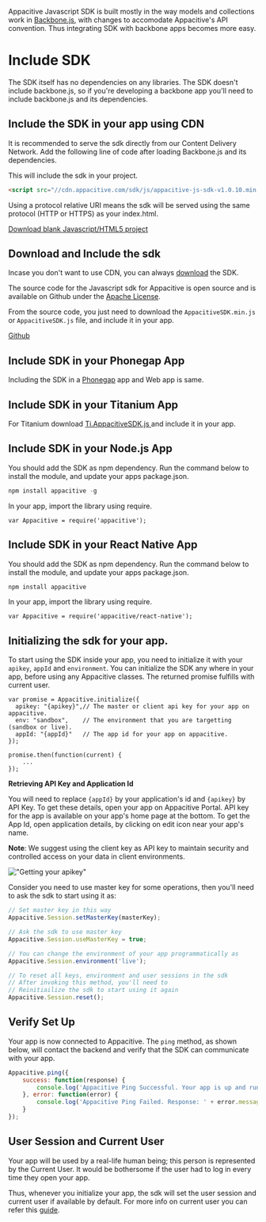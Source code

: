 ﻿Appacitive Javascript SDK is built mostly in the way models and collections work in <a href="http://backbonejs.org/" target="_blank">Backbone.js</a>, with changes to accomodate Appacitive's API  convention. Thus integrating SDK with backbone apps becomes more easy.

# Include SDK

The SDK itself has no dependencies on any libraries. The SDK doesn't include backbone.js, so if you're developing a backbone app you'll need to include backbone.js and its dependencies.

## Include the SDK in your app using CDN

It is recommended to serve the sdk directly from our Content Delivery Network. Add the following line of code after loading Backbone.js and its dependencies.

This will include the sdk in your project.

```html
<script src="//cdn.appacitive.com/sdk/js/appacitive-js-sdk-v1.0.10.min.js"></script>
```
Using a protocol relative URI means the sdk will be served using the same protocol (HTTP or HTTPS) as your index.html.

<a title="Download blank Javascript/HTML5 project" class="btn btn-success" href="http://cdn.appacitive.com/devcenter/javascript/js_appacitive_empty_project_v1.0.10.zip"><i class="glyphicon glyphicon-download-alt"></i>  Download blank Javascript/HTML5 project</a>

## Download and Include the sdk 

Incase you don't want to use CDN, you can always <a href="/javascript/downloads" target="_blank">download</a> the SDK.

The source code for the Javascript sdk for Appacitive is open source and is available on Github under the [Apache License](https://github.com/chiragsanghvi/JavascriptSDK/blob/master/License).

From the source code, you just need to download the `AppacitiveSDK.min.js` or `AppacitiveSDK.js` file, and include it in your app.

<a title="View on Github" class="btn btn-success <%- github %>" target="_blank" href="https://github.com/chiragsanghvi/JavascriptSDK">Github <i class="glyphicon glyphicon-share-alt"></i></a>

## Include SDK in your Phonegap App

Including the SDK in a <a href="http://phonegap.com/" target="_blank">Phonegap</a> app and Web app is same. 

## Include SDK in your Titanium App

For Titanium download <a href="https://raw.githubusercontent.com/chiragsanghvi/JavascriptSDK/master/Ti.AppacitiveSDK.js" target="_blank">Ti.AppacitiveSDK.js </a> and include it in your app. 

## Include SDK in your Node.js App

You should add the SDK as npm dependency. Run the command below to install the module, and update your apps package.json.

```javascript
npm install appacitive -g
```

In your app, import the library using require.

```
var Appacitive = require('appacitive');
```

## Include SDK in your React Native App

You should add the SDK as npm dependency. Run the command below to install the module, and update your apps package.json.

```javascript
npm install appacitive
```

In your app, import the library using require.

```
var Appacitive = require('appacitive/react-native');
```

## Initializing the sdk for your app.

To start using the SDK inside your app, you need to initialize it with your `apikey`, `appId` and `environment`. You can initialize the SDK any where in your app, before using any Appacitive classes. The returned promise fulfills with current user.

```javscript
var promise = Appacitive.initialize({ 
  apikey: "{apikey}",// The master or client api key for your app on appacitive.
  env: "sandbox", 	 // The environment that you are targetting (sandbox or live).
  appId: "{appId}"	 // The app id for your app on appacitive. 
});

promise.then(function(current) {
    ...
});
```

**Retrieving API Key and Application Id**

You will need to replace `{appId}` by your application's id and `{apikey}` by API Key. To get these details, open your app on Appacitive Portal. API key for the app is available on your app's home page at the bottom. To get the App Id, open application details, by clicking on edit icon near your app's name.

**Note**: We suggest using the client key as API key to maintain security and controlled access on your data in client environments. 

!["Getting your apikey"](http://cdn.appacitive.com/devcenter/root/dashboard.png)

Consider you need to use master key for some operations, then you'll need to ask the sdk to start using it as:

```javascript
// Set master key in this way
Appacitive.Session.setMasterKey(masterKey);

// Ask the sdk to use master key
Appacitive.Session.useMasterKey = true;

// You can change the environment of your app programmatically as
Appacitive.Session.environment('live');

// To reset all keys, environment and user sessions in the sdk
// After invoking this method, you'll need to
// Reinitiailize the sdk to start using it again
Appacitive.Session.reset();
```

## Verify Set Up

Your app is now connected to Appacitive. The `ping` method, as shown below, will contact the backend and verify that the SDK can communicate with your app.

```javascript
Appacitive.ping({
	success: function(response) {
	    console.log('Appacitive Ping Successful. Your app is up and running.');
	}, error: function(error) {
	    console.log('Appacitive Ping Failed. Response: ' + error.message);
	}
});
```

## User Session and Current User

Your app will be used by a real-life human being; this person is represented by the Current User. It would be bothersome if the user had to log in every time they open your app. 

Thus, whenever you initialize your app, the sdk will set the user session and current user if available by default. For more info on current user you can refer this <a  target="_blank" href="/javascript/users/guides.html#current-user">guide</a>.